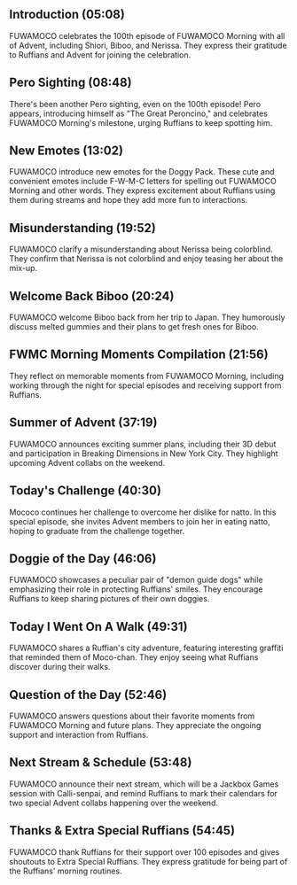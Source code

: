 ## Introduction (05:08)

FUWAMOCO celebrates the 100th episode of FUWAMOCO Morning with all of Advent, including Shiori, Biboo, and Nerissa. They express their gratitude to Ruffians and Advent for joining the celebration.

## Pero Sighting (08:48)

There's been another Pero sighting, even on the 100th episode! Pero appears, introducing himself as "The Great Peroncino," and celebrates FUWAMOCO Morning's milestone, urging Ruffians to keep spotting him.

## New Emotes (13:02)

FUWAMOCO introduce new emotes for the Doggy Pack. These cute and convenient emotes include F-W-M-C letters for spelling out FUWAMOCO Morning and other words. They express excitement about Ruffians using them during streams and hope they add more fun to interactions.

## Misunderstanding (19:52)

FUWAMOCO clarify a misunderstanding about Nerissa being colorblind. They confirm that Nerissa is not colorblind and enjoy teasing her about the mix-up.

## Welcome Back Biboo (20:24)

FUWAMOCO welcome Biboo back from her trip to Japan. They humorously discuss melted gummies and their plans to get fresh ones for Biboo.

## FWMC Morning Moments Compilation (21:56)

They reflect on memorable moments from FUWAMOCO Morning, including working through the night for special episodes and receiving support from Ruffians.

## Summer of Advent (37:19)

FUWAMOCO announces exciting summer plans, including their 3D debut and participation in Breaking Dimensions in New York City. They highlight upcoming Advent collabs on the weekend.

## Today's Challenge (40:30)

Mococo continues her challenge to overcome her dislike for natto. In this special episode, she invites Advent members to join her in eating natto, hoping to graduate from the challenge together.

## Doggie of the Day (46:06)

FUWAMOCO showcases a peculiar pair of "demon guide dogs" while emphasizing their role in protecting Ruffians' smiles. They encourage Ruffians to keep sharing pictures of their own doggies.

## Today I Went On A Walk (49:31)

FUWAMOCO shares a Ruffian's city adventure, featuring interesting graffiti that reminded them of Moco-chan. They enjoy seeing what Ruffians discover during their walks.

## Question of the Day (52:46)

FUWAMOCO answers questions about their favorite moments from FUWAMOCO Morning and future plans. They appreciate the ongoing support and interaction from Ruffians.

## Next Stream & Schedule (53:48)

FUWAMOCO announce their next stream, which will be a Jackbox Games session with Calli-senpai, and remind Ruffians to mark their calendars for two special Advent collabs happening over the weekend.

## Thanks & Extra Special Ruffians (54:45)

FUWAMOCO thank Ruffians for their support over 100 episodes and gives shoutouts to Extra Special Ruffians. They express gratitude for being part of the Ruffians' morning routines.